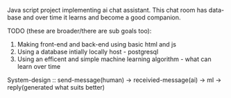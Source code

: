 Java script project implementing ai chat assistant.
This chat room has data-base and over time it learns and become a good companion.

TODO (these are broader/there are sub goals too):
1. Making front-end and back-end using basic html and js
2. Using a database intially locally host - postgresql
3. Using an efficent and simple machine learning algorithm - what can learn over time

System-design ::
send-message(human) -> receivied-message(ai) -> ml -> reply(generated what suits better)

